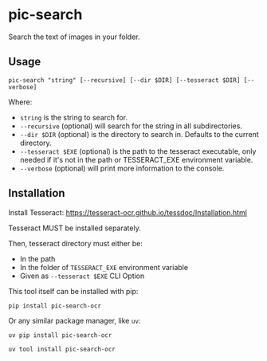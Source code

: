 # pic-search

Search the text of images in your folder.

## Usage

```
pic-search "string" [--recursive] [--dir $DIR] [--tesseract $DIR] [--verbose]
```

Where:
- `string` is the string to search for.
- `--recursive` (optional) will search for the string in all subdirectories.
- `--dir $DIR` (optional) is the directory to search in. Defaults to the current directory.
- `--tesseract $EXE` (optional) is the path to the tesseract executable, only needed if it's not in the path or TESSERACT_EXE environment variable.
- `--verbose` (optional) will print more information to the console.


## Installation

Install Tesseract: https://tesseract-ocr.github.io/tessdoc/Installation.html

Tesseract MUST be installed separately.

Then, tesseract directory must either be:
- In the path
- In the folder of `TESSERACT_EXE` environment variable
- Given as `--tesseract $EXE` CLI Option

This tool itself can be installed with pip:

```
pip install pic-search-ocr
```

Or any similar package manager, like `uv`:

```
uv pip install pic-search-ocr
```

```
uv tool install pic-search-ocr
```

